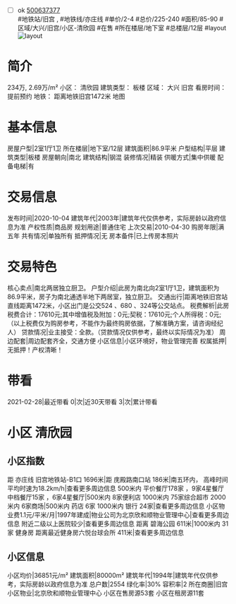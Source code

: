 - [ ] ok [500637377](https://bj.5i5j.com/ershoufang/500637377.html)  
 #地铁站/旧宫 ,  #地铁线/亦庄线
#单价/2-4 #总价/225-240 #面积/85-90   #区域/大兴/旧宫/小区-清欣园 #在售 #所在楼层/地下室 #总楼层/12层 #layout 
![layout](http://image2.5i5j.com//group2/M00/E5/9E/CgqJM16pYi-AON5OAALuijWB8Mg684.jpg_P5.jpg) 
# 简介 
 234万,  2.69万/m² 
小区： 清欣园
建筑类型： 板楼
区域： 大兴 旧宫
看房时间： 提前预约
地铁： 距离地铁旧宫1472米 地图
# 基本信息 
 房屋户型|2室1厅1卫
所在楼层|地下室/12层
建筑面积|86.9平米
户型结构|平层
建筑类型|板楼
房屋朝向|南北
建筑结构|钢混
装修情况|精装
供暖方式|集中供暖
配备电梯|有
# 交易信息 
 发布时间|2020-10-04
建筑年代|2003年|建筑年代仅供参考，实际房龄以政府信息为准
产权性质|商品房
规划用途|普通住宅
上次交易|2010-04-30
购房年限|满五年
共有情况|单独所有
抵押情况|无
房本备件|已上传房本照片
# 交易特色 
 核心卖点|南北两居独立厨卫。
户型介绍|此房为南北向2室1厅1卫，建筑面积为86.9平米，房子为南北通透半地下两居室，独立厨卫。
交通出行|距离地铁旧宫站直线距离1472米，小区出门是公交524 、680 、324等公交站点。
税费解析|此房税费合计：17610元;其中增值税及附加：0元;契税：17610元;个人所得税：0元;（以上税费仅为购房参考，不能作为最终购房依据，了解准确方案，请咨询经纪人）
贷款情况|业主接受：全款。（贷款情况仅供参考，最终以实际情况为准）
周边配套|周边配套齐全，交通方便
小区信息|小区环境好，物业管理完善
权属抵押|无抵押！产权清晰！
# 带看 
 2021-02-28|最近带看	 0|次|近30天带看	 3|次|累计带看
# 小区 清欣园
## 小区指数 
 距 亦庄线 旧宫地铁站-B1口 1696米|距 庑殿路南口站 186米|南五环内， 高峰时间平均时速为18.2km/h|查看更多周边信息
500米内 平价餐厅178家 ，9家4星餐厅
中档餐厅15家 ，6家4星餐厅|500米内 8家便利店
1000米内 75家综合超市
2000米内 6家商场|500米内 药店 6家
1000米内 银行 24家|查看更多周边信息
小区物业费1.1元/平米/月|1997年建成|物业公司为北京欣和顺物业管理中心|查看更多周边信息
附近二级以上医院较少|查看更多周边信息
距离 碧海公园 611米|1000米内 31家 健身房
距离最近健身房六悦台球会所 411米|查看更多周边信息
## 小区信息 
 小区均价|36851元/m²
建筑面积|80000m²
建筑年代|1994年|建筑年代仅供参考，实际房龄以政府信息为准
总户数|2554
绿化率|30%
容积率|2
所在商圈|旧宫
小区物业|北京欣和顺物业管理中心
小区在售房源53套
小区在租房源11套
